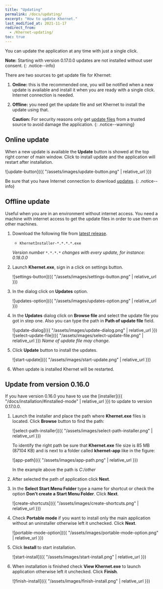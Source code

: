 ```yaml
--- 
title: "Updating"
permalink: /docs/updating/
excerpt: "How to update Khernet."
last_modified_at: 2021-11-17
redirect_from:
  - /Khernet-updating/
toc: true
---
```


You can update the application at any time with just a single click.

**Note:** Starting with version 0.17.0.0 updates are not installed without user consent.
{: .notice--info}

There are two sources to get update file for Khernet:
1. **Online:** this is the recommended one, you will be notified when a new update is available and install it when you are ready with a single click. Internet connection is needed.
2. **Offline:** you need get the update file and set Khernet to install the update using that.

    **Caution:** For security reasons only get [update files](https://github.com/lemalcs/Khernet/releases) from a trusted source to avoid damage the application.
    {: .notice--warning}

## Online update

When a new update is available the **Update** button is showed at the top right corner of main window. Click to install update and the application will restart after installation.

![update-button]({{ "/assets/images/update-button.png" | relative_url }})

Be sure that you have Internet connection to download [updates](https://github.com/lemalcs/Khernet/releases).
{: .notice--info}


## Offline update

Useful when you are in an environment without internet access. 
You need a machine with internet access to get the update files in order to use them on other machines.

1. Download the following file from [latest release](https://github.com/lemalcs/Khernet/releases/latest).
   - `KhernetInstaller-*.*.*.*.exe`


    *Version number `*.*.*.*` changes with every update, for instance: 0.18.0.0*

2. Launch **Khernet.exe**, sign in a click on settings button.

    ![settings-button]({{ "/assets/images/settings-button.png" | relative_url }})

3. In the dialog click on **Updates** option.

    ![updates-option]({{ "/assets/images/updates-option.png" | relative_url }})

4. In the **Updates** dialog click on **Browse file** and select the update file you got in step one. Also you can type the path in **Path of update file** field.

    ![update-dialog]({{ "/assets/images/update-dialog.png" | relative_url }})
    ![select-update-file]({{ "/assets/images/select-update-file.png" | relative_url }})
    *Name of update file may change.*

5. Click **Update** button to install the updates.

    ![start-update]({{ "/assets/images/start-update.png" | relative_url }})

6. When update is installed Khernet will be restarted.


## Update from version 0.16.0

If you have version 0.16.0 you have to use the [installer]({{ "/docs/installation/#installed-mode" | relative_url }})  to update to version 0.17.0.0.

1. Launch the installer and place the path where **Khernet.exe** files is located. Click **Browse** button to find the path:

    ![select-path-installer]({{ "/assets/images/select-path-installer.png" | relative_url }})

    To identify the right path be sure that **Khernet.exe** file size is 85 MB (87104 KB) and is next to a folder called **khernet-app** like in the figure:

    ![app-path]({{ "/assets/images/app-path.png" | relative_url }})

    In the example above the path is *C:/other*

2. After selected the path of application click **Next**.
3. In the **Select Start Menu Folder** type a name for shortcut or check the option **Don't create a Start Menu Folder**. Click **Next**.

    ![create-shortcuts]({{ "/assets/images/create-shortcuts.png" | relative_url }})

4. Check **Portable mode** if you want to install only the main application without an uninstaller otherwise left it unchecked. Click **Next**.

    ![portable-mode-option]({{ "/assets/images/portable-mode-option.png" | relative_url }})

5. Click **Install** to start installation.

    ![start-install]({{ "/assets/images/start-install.png" | relative_url }})

6. When installation is finished check **View Khernet.exe** to launch application otherwise left it unchecked. Click **Finish**.

    ![finish-install]({{ "/assets/images/finish-install.png" | relative_url }})

